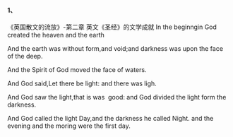 #### 1、
《英国散文的流放》-第二章 英文《圣经》的文学成就
In the beginngin God created the heaven and the earth

And the earth was without form,and void;and darkness was upon
the face of the deep.

And the Spirit of God moved the face of waters.

And God said,Let there be light: and there was ligh.

And God saw the light,that is was  good: and God
divided the light form the darkness.

And God called the light Day,and the darkness he called Night.
and the evening and the moring were the first day.
